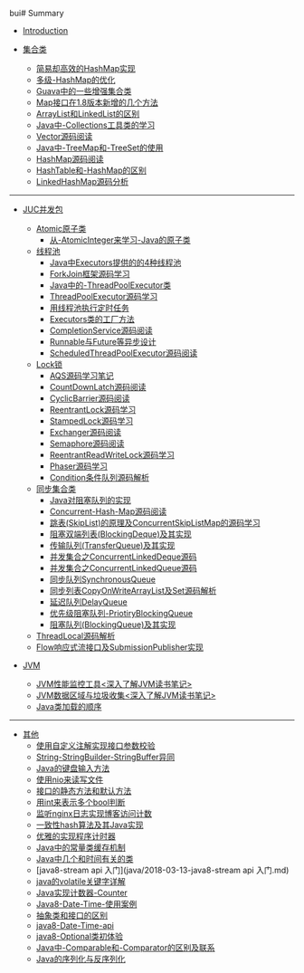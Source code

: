 bui# Summary


* [Introduction](README.md)




* [集合类]()
    - [简易却高效的HashMap实现](java/2019-08-12-简易却高效的HashMap实现.md)
    - [多级-HashMap的优化](java/2019-09-09-多级-HashMap的优化.md)
    - [Guava中的一些增强集合类](java/集合/2019-05-01-Guava中的一些增强集合类.md)
    - [Map接口在1.8版本新增的几个方法](java/集合/2019-05-13-Map接口在1.8版本新增的几个方法.md)
    - [ArrayList和LinkedList的区别](java/集合/2018-10-11-ArrayList和LinkedList的区别.md)
    - [Java中-Collections工具类的学习](java/集合/2019-05-01-Java中-Collections工具类的学习.md)
    - [Vector源码阅读](java/集合/2018-12-23-Vector源码阅读.md)
    - [Java中-TreeMap和-TreeSet的使用](java/集合/2019-05-25-Java中-TreeMap和-TreeSet的使用.md)
    - [HashMap源码阅读](java/集合/2018-10-16-HashMap源码阅读.md)
    - [HashTable和-HashMap的区别](java/集合/2018-11-03-HashTable和-HashMap的区别.md)
    - [LinkedHashMap源码分析](java/集合/2018-12-16-LinkedHashMap源码分析.md)
---
* [JUC并发包](JUC-README.md)
    * [Atomic原子类]()
        * <a href="java/juc/2019-04-23-(juc系列)从-AtomicInteger来学习-Java的原子类.md">从-AtomicInteger来学习-Java的原子类</a>
    * [线程池]()
        * <a href="java/juc/2019-03-07-(juc系列)Java中Executors提供的的4种线程池.md">Java中Executors提供的的4种线程池</a>
        * <a href="java/juc/2021-10-14-(juc系列)ForkJoin框架源码学习.md">ForkJoin框架源码学习</a>
        * <a href="java/juc/2019-05-05-(juc系列)Java中的-ThreadPoolExecutor类.md">Java中的-ThreadPoolExecutor类</a>
        * <a href="java/juc/2021-10-12-(juc系列)ThreadPoolExecutor源码学习.md">ThreadPoolExecutor源码学习</a>
        * <a href="java/juc/2019-03-29-(juc系列)用线程池执行定时任务.md">用线程池执行定时任务</a>
        * <a href="java/juc/2021-10-13-(juc系列)Executors类的工厂方法.md">Executors类的工厂方法</a>
        * <a href="java/juc/2021-10-18-(juc系列)CompletionService源码阅读.md">CompletionService源码阅读</a>
        * <a href="java/juc/2021-10-18-(juc系列)Runnable与Future等异步设计.md">Runnable与Future等异步设计</a>
        * <a href="java/juc/2021-10-18-(juc系列)ScheduledThreadPoolExecutor源码阅读.md">ScheduledThreadPoolExecutor源码阅读</a>
    * [Lock锁]()
        * <a href="java/juc/2021-09-28-(juc系列)AQS源码学习笔记.md">AQS源码学习笔记</a>
        * <a href="java/juc/2021-09-30-(juc系列)CountDownLatch源码阅读.md">CountDownLatch源码阅读</a>
        * <a href="java/juc/2021-09-30-(juc系列)CyclicBarrier源码阅读.md">CyclicBarrier源码阅读</a>
        * <a href="java/juc/2021-09-28-(juc系列)ReentrantLock源码学习.md">ReentrantLock源码学习</a>
        * <a href="java/juc/2021-10-06-(juc系列)StampedLock源码学习.md">StampedLock源码学习</a>
        * <a href="java/juc/2021-10-12-(juc系列)Exchanger源码阅读.md">Exchanger源码阅读</a>
        * <a href="java/juc/2021-09-30-(juc系列)Semaphore源码阅读.md">Semaphore源码阅读</a>
        * <a href="java/juc/2021-10-08-(juc系列)ReentrantReadWriteLock源码学习.md">ReentrantReadWriteLock源码学习</a>
        * <a href="java/juc/2021-10-09-(juc系列)Phaser源码学习.md">Phaser源码学习</a>
        * <a href="java/juc/2021-11-04-(juc系列)Condition条件队列源码解析.md">Condition条件队列源码解析</a>
    * [同步集合类]()
        - [Java对阻塞队列的实现](java/集合/2019-04-27-Java对阻塞队列的实现.md)
        - [Concurrent-Hash-Map源码阅读](java/集合/2018-11-07-Concurrent-Hash-Map源码阅读.md)
        - <a href="java/集合/2019-05-19-跳表(SkipList)的原理及ConcurrentSkipListMap的源码学习.md">跳表(SkipList)的原理及ConcurrentSkipListMap的源码学习</a>
        - <a href="java/juc/2021-11-03-(juc系列)阻塞双端列表(BlockingDeque)及其实现.md">阻塞双端列表(BlockingDeque)及其实现</a>
        - <a href="java/juc/2021-11-04-(juc系列)传输队列(TransferQueue)及其实现.md">传输队列(TransferQueue)及其实现</a>
        - <a href="java/juc/2021-11-05-(juc系列)并发集合之ConcurrentLinkedDeque源码.md">并发集合之ConcurrentLinkedDeque源码</a>
        - <a href="java/juc/2021-11-05-(juc系列)并发集合之ConcurrentLinkedQueue源码.md">并发集合之ConcurrentLinkedQueue源码</a>
        - <a href="java/juc/2021-11-05-(juc系列)同步队列SynchronousQueue.md">同步队列SynchronousQueue</a>
        - <a href="java/juc/2021-11-05-(juc系列)同步列表CopyOnWriteArrayList及Set源码解析.md">同步列表CopyOnWriteArrayList及Set源码解析</a>
        - <a href="java/juc/2021-11-05-(juc系列)延迟队列DelayQueue.md">延迟队列DelayQueue</a>
        - <a href="java/juc/2021-11-05-(juc系列)优先级阻塞队列-PriotiryBlockingQueue.md">优先级阻塞队列-PriotiryBlockingQueue</a>
        - <a href="java/juc/2021-11-05-(juc系列)阻塞队列(BlockingQueue)及其实现.md">阻塞队列(BlockingQueue)及其实现</a>
    - <a href="java/juc/2021-11-01-(juc系列)ThreadLocal源码解析.md">ThreadLocal源码解析</a>
    - <a href="java/juc/2021-11-05-(juc系列)Flow响应式流接口及SubmissionPublisher实现.md">Flow响应式流接口及SubmissionPublisher实现</a>

* [JVM]()
    - [JVM性能监控工具<深入了解JVM读书笔记>](java/JVM/2019-08-15-JVM性能监控工具<深入了解JVM读书笔记>.md)
    - [JVM数据区域与垃圾收集<深入了解JVM读书笔记>](java/JVM/2019-07-30-JVM数据区域与垃圾收集<深入了解JVM读书笔记>.md)
    - [Java类加载的顺序](java/2019-01-28-Java类加载的顺序.md)

---

* [其他]()
    - [使用自定义注解实现接口参数校验](java/2019-01-20-使用自定义注解实现接口参数校验.md)
    - [String-StringBuilder-StringBuffer异同](java/2018-09-09-String-StringBuilder-StringBuffer异同.md)
    - [Java的键盘输入方法](java/2018-11-11-Java的键盘输入方法.md)
    - [使用nio来读写文件](java/2019-04-28-使用nio来读写文件.md)
    - [接口的静态方法和默认方法](java/2018-03-10-java8-接口的静态方法和默认方法.md)
    - [用int来表示多个bool判断](java/2019-05-11-用int来表示多个bool判断.md)
    - [监听nginx日志实现博客访问计数](java/2019-05-10-监听nginx日志实现博客访问计数.md)
    - [一致性hash算法及其Java实现](java/2019-05-19-一致性hash算法及其Java实现.md)
    - [优雅的实现程序计时器](java/2019-04-28-优雅的实现程序计时器.md)
    - [Java中的常量类缓存机制](java/2019-05-12-Java中的常量类缓存机制.md)
    - [Java中几个和时间有关的类](java/2019-07-21-Java中几个和时间有关的类.md)
    - [java8-stream api 入门](java/2018-03-13-java8-stream api 入门.md)
    - [java的volatile关键字详解](java/2018-11-19-java的volatile关键字详解.md)
    - [Java实现计数器-Counter](java/2019-04-22-Java实现计数器-Counter.md)
    - [Java8-Date-Time-使用案例](java/2018-11-28-Java8-Date-Time-使用案例.md)
    - [抽象类和接口的区别](java/2018-11-18-抽象类和接口的区别.md)
    - [java8-Date-Time-api](java/2018-03-31-java8-Date-Time-api.md)
    - [java8-Optional类初体验](java/2018-03-11-java8-Optional类初体验.md)
    - [Java中-Comparable和-Comparator的区别及联系](java/集合/2019-05-02-Java中-Comparable和-Comparator的区别及联系.md)
    - [Java的序列化与反序列化](java/2019-01-29-Java的序列化与反序列化.md)
